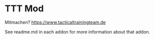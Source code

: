 # TTT Mod

Mitmachen? <https://www.tacticaltrainingteam.de>

See readme.md in each addon for more information about that addon.
